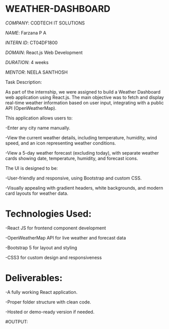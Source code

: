 # WEATHER-DASHBOARD

*COMPANY*: CODTECH IT SOLUTIONS

*NAME*:  Farzana P A

*INTERN ID*: CT04DF1800

*DOMAIN*: React.js Web Development

*DURATION*: 4 weeks

*MENTOR*: NEELA SANTHOSH

Task Description:

 As part of the internship, we were assigned to build a Weather Dashboard web application using React.js. The main objective was to fetch and display real-time weather information based on user input, integrating with a public API (OpenWeatherMap).

This application allows users to:

-Enter any city name manually.

-View the current weather details, including temperature, humidity, wind speed, and an icon representing weather conditions.

-View a 5-day weather forecast (excluding today), with separate weather cards showing date, temperature, humidity, and forecast icons.

The UI is designed to be:

-User-friendly and responsive, using Bootstrap and custom CSS.

-Visually appealing with gradient headers, white backgrounds, and modern card layouts for weather data.

# Technologies Used:
-React JS for frontend component development

-OpenWeatherMap API for live weather and forecast data

-Bootstrap 5 for layout and styling

-CSS3 for custom design and responsiveness

# Deliverables:
-A fully working React application.

-Proper folder structure with clean code.

-Hosted or demo-ready version if needed.

#OUTPUT:


